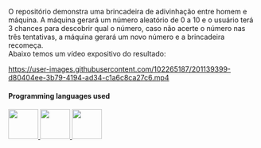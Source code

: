 O repositório demonstra uma brincadeira de adivinhação entre homem e máquina. A máquina gerará um número aleatório de 0 a 10 e o usuário terá 3 chances para descobrir qual o número, caso não acerte o número nas três tentativas, a máquina gerará um novo número e a brincadeira recomeça.
<br>
Abaixo temos um vídeo expositivo do resultado:

https://user-images.githubusercontent.com/102265187/201139399-d80404ee-3b79-4194-ad34-c1a6c8ca27c6.mp4

#### Programming languages used

<div>
      <a href="https://github.com/raulrodmo">
            <img id="html" src="https://cdn-icons-png.flaticon.com/512/1051/1051277.png" width="60" height="60"/>
            <img id="css" src="https://cdn-icons-png.flaticon.com/512/732/732190.png" width="60" height="60"/>
            <img id="js" src="https://cdn-icons-png.flaticon.com/512/1199/1199124.png" width="60" height="60"/>
</div>

